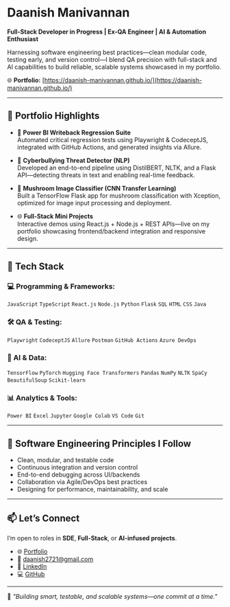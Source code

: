 # Daanish Manivannan

**Full-Stack Developer in Progress | Ex-QA Engineer | AI & Automation Enthusiast**

Harnessing software engineering best practices—clean modular code, testing early, and version control—I blend QA precision with full-stack and AI capabilities to build reliable, scalable systems showcased in my portfolio.

🌐 **Portfolio:** [https://daanish-manivannan.github.io/](https://daanish-manivannan.github.io/)

---

## 🚀 Portfolio Highlights

- 🔄 **Power BI Writeback Regression Suite**  
  Automated critical regression tests using Playwright & CodeceptJS, integrated with GitHub Actions, and generated insights via Allure.

- 🧠 **Cyberbullying Threat Detector (NLP)**  
  Developed an end-to-end pipeline using DistilBERT, NLTK, and a Flask API—detecting threats in text and enabling real-time feedback.

- 🍄 **Mushroom Image Classifier (CNN Transfer Learning)**  
  Built a TensorFlow Flask app for mushroom classification with Xception, optimized for image input processing and deployment.

- 🌐 **Full-Stack Mini Projects**  
  Interactive demos using React.js + Node.js + REST APIs—live on my portfolio showcasing frontend/backend integration and responsive design.

---

## 🔧 Tech Stack

### 💻 Programming & Frameworks:
`JavaScript` `TypeScript` `React.js` `Node.js` `Python` `Flask` `SQL` `HTML` `CSS` `Java`

### 🛠 QA & Testing:
`Playwright` `CodeceptJS` `Allure` `Postman` `GitHub Actions` `Azure DevOps`

### 🧠 AI & Data:
`TensorFlow` `PyTorch` `Hugging Face Transformers` `Pandas` `NumPy` `NLTK` `SpaCy` `BeautifulSoup` `Scikit-learn`

### 📊 Analytics & Tools:
`Power BI` `Excel` `Jupyter` `Google Colab` `VS Code` `Git`

---

## 🧠 Software Engineering Principles I Follow

- Clean, modular, and testable code  
- Continuous integration and version control  
- End-to-end debugging across UI/backends  
- Collaboration via Agile/DevOps best practices  
- Designing for performance, maintainability, and scale

---

## 📫 Let’s Connect

I’m open to roles in **SDE**, **Full-Stack**, or **AI-infused projects**.

- 🌐 [Portfolio](https://daanish-manivannan.github.io/)  
- 📧 [daanish2721@gmail.com](mailto:daanish2721@gmail.com)  
- 🔗 [LinkedIn](https://www.linkedin.com/in/daanish-manivannan)  
- 💻 [GitHub](https://github.com/daanish2721)

---

💬 *"Building smart, testable, and scalable systems—one commit at a time."*  
